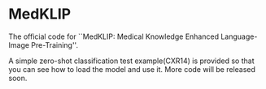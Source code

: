 # MedKLIP
The official code for ``MedKLIP: Medical Knowledge Enhanced Language-Image Pre-Training''.

A simple zero-shot classification test example(CXR14) is provided so that you can see how to load the model and use it.
More code will be released soon.
